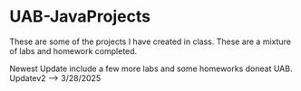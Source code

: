 # UAB-JavaProjects
These are some of the projects I have created in class. These are a mixture of labs and homework completed.

Newest Update include a few more labs and some homeworks doneat UAB. Updatev2 --> 3/28/2025
